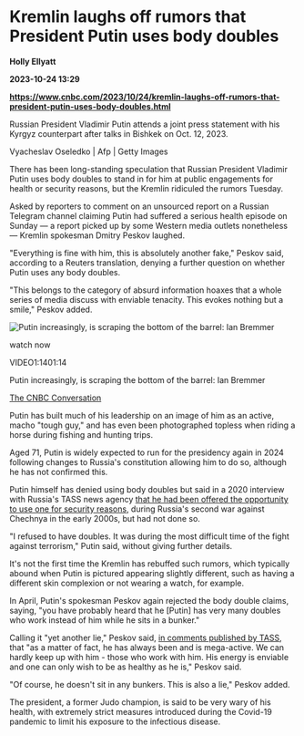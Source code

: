 # Kremlin laughs off rumors that President Putin uses body doubles
**Holly Ellyatt**

**2023-10-24 13:29**

**https://www.cnbc.com/2023/10/24/kremlin-laughs-off-rumors-that-president-putin-uses-body-doubles.html**

Russian President Vladimir Putin attends a joint press statement with his Kyrgyz counterpart after talks in Bishkek on Oct. 12, 2023.

Vyacheslav Oseledko | Afp | Getty Images

There has been long-standing speculation that Russian President Vladimir Putin uses body doubles to stand in for him at public engagements for health or security reasons, but the Kremlin ridiculed the rumors Tuesday.

Asked by reporters to comment on an unsourced report on a Russian Telegram channel claiming Putin had suffered a serious health episode on Sunday — a report picked up by some Western media outlets nonetheless — Kremlin spokesman Dmitry Peskov laughed.

"Everything is fine with him, this is absolutely another fake," Peskov said, according to a Reuters translation, denying a further question on whether Putin uses any body doubles.

"This belongs to the category of absurd information hoaxes that a whole series of media discuss with enviable tenacity. This evokes nothing but a smile," Peskov added.

![Putin increasingly, is scraping the bottom of the barrel: Ian Bremmer](https://image.cnbcfm.com/api/v1/image/107305203-16953931801695393177-31300065134-1080pnbcnews.jpg?v=1695395072&w=750&h=422&vtcrop=y)

watch now

VIDEO1:1401:14

Putin increasingly, is scraping the bottom of the barrel: Ian Bremmer

[The CNBC Conversation](https://www.cnbc.com/the-cnbc-conversation/)

Putin has built much of his leadership on an image of him as an active, macho "tough guy," and has even been photographed topless when riding a horse during fishing and hunting trips.

Aged 71, Putin is widely expected to run for the presidency again in 2024 following changes to Russia's constitution allowing him to do so, although he has not confirmed this.

Putin himself has denied using body doubles but said in a 2020 interview with Russia's TASS news agency [that he had been offered the opportunity to use one for security reasons](https://putin.tass.ru/ru/ob-utechke-mozgov/#translation), during Russia's second war against Chechnya in the early 2000s, but had not done so.

"I refused to have doubles. It was during the most difficult time of the fight against terrorism," Putin said, without giving further details.

It's not the first time the Kremlin has rebuffed such rumors, which typically abound when Putin is pictured appearing slightly different, such as having a different skin complexion or not wearing a watch, for example.

In April, Putin's spokesman Peskov again rejected the body double claims, saying, "you have probably heard that he \[Putin\] has very many doubles who work instead of him while he sits in a bunker."

Calling it "yet another lie," Peskov said, [in comments published by TASS](https://tass.com/society/1608969), that "as a matter of fact, he has always been and is mega-active. We can hardly keep up with him - those who work with him. His energy is enviable and one can only wish to be as healthy as he is," Peskov said.

"Of course, he doesn't sit in any bunkers. This is also a lie," Peskov added.

The president, a former Judo champion, is said to be very wary of his health, with extremely strict measures introduced during the Covid-19 pandemic to limit his exposure to the infectious disease.